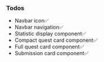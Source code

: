 ### Todos
- Navbar icon✅
- Navbar navigation✅
- Statistic display component✅
- Compact quest card component✅
- Full quest card component✅
- Submission card component✅